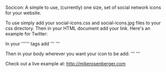 Socicon: A simple to use, (currently) one size, set of social network icons for your website. 

To use simply add your social-icons.css and social-icons.jpg files to your css directory. Then in your HTML document add your link. Here's an example for Twitter: 

In your '''<head>''' tags add '''<link rel="stylesheet" href="css/social-icons.css"> '''
  
Then in your body wherever you want your icon to be add: '''<a href="https://twitter.com"><span class="socicon socicon-twitter"></span></a>  '''

  Check out a live example at: http://mikerosenberger.com